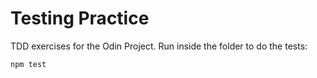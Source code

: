 # Testing Practice

TDD exercises for the Odin Project.
Run inside the folder to do the tests:

```
npm test
```

